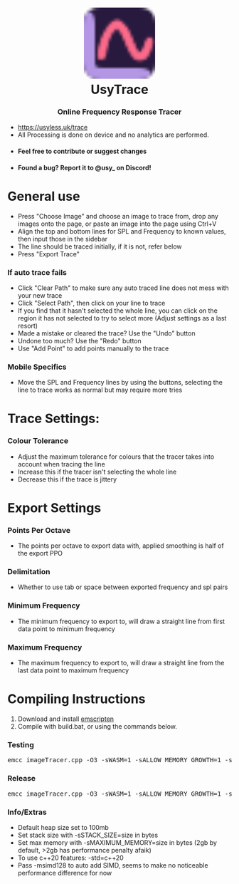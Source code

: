 <h1 align="center"><a href="https://usyless.uk/trace"><img src="https://github.com/usyless/UsyTrace/blob/main/src/favicon.svg?raw=true" alt="logo" width="160" height="160"></a><br>UsyTrace</h1><h3 align="center">Online Frequency Response Tracer</h3>

- https://usyless.uk/trace
- All Processing is done on device and no analytics are performed. 
- #### Feel free to contribute or suggest changes
- #### Found a bug? Report it to @usy_ on Discord!

# General use
- Press "Choose Image" and choose an image to trace from, drop any images onto the page, or paste an image into the page using Ctrl+V
- Align the top and bottom lines for SPL and Frequency to known values, then input those in the sidebar
- The line should be traced initially, if it is not, refer below
- Press "Export Trace"

### If auto trace fails
- Click "Clear Path" to make sure any auto traced line does not mess with your new trace
- Click "Select Path", then click on your line to trace
- If you find that it hasn't selected the whole line, you can click on the region it has not selected to try to select more (Adjust settings as a last resort)
- Made a mistake or cleared the trace? Use the "Undo" button
- Undone too much? Use the "Redo" button
- Use "Add Point" to add points manually to the trace

### Mobile Specifics
- Move the SPL and Frequency lines by using the buttons, selecting the line to trace works as normal but may require more tries

# Trace Settings:
### Colour Tolerance
- Adjust the maximum tolerance for colours that the tracer takes into account when tracing the line
- Increase this if the tracer isn't selecting the whole line
- Decrease this if the trace is jittery

# Export Settings
### Points Per Octave
- The points per octave to export data with, applied smoothing is half of the export PPO
### Delimitation
- Whether to use tab or space between exported frequency and spl pairs
### Minimum Frequency
- The minimum frequency to export to, will draw a straight line from first data point to minimum frequency
### Maximum Frequency
- The maximum frequency to export to, will draw a straight line from the last data point to maximum frequency

# Compiling Instructions
1. Download and install [emscripten](https://emscripten.org/)
2. Compile with build.bat, or using the commands below.
 ### Testing
<pre>emcc imageTracer.cpp -O3 -sWASM=1 -sALLOW_MEMORY_GROWTH=1 -sEXPORTED_RUNTIME_METHODS=cwrap -sASSERTIONS=1 -sNO_DISABLE_EXCEPTION_CATCHING -fno-rtti -flto -sENVIRONMENT=worker -sINITIAL_HEAP=104857600 -sFILESYSTEM=0</pre>
### Release
<pre>emcc imageTracer.cpp -O3 -sWASM=1 -sALLOW_MEMORY_GROWTH=1 -sEXPORTED_RUNTIME_METHODS=cwrap -sINITIAL_HEAP=104857600 -sASSERTIONS=0 -fno-exceptions -flto -fno-rtti -sENVIRONMENT=worker -sFILESYSTEM=0</pre>

### Info/Extras
- Default heap size set to 100mb
- Set stack size with -sSTACK_SIZE=size in bytes
- Set max memory with -sMAXIMUM_MEMORY=size in bytes (2gb by default, >2gb has performance penalty afaik)
- To use c++20 features: -std=c++20
- Pass -msimd128 to auto add SIMD, seems to make no noticeable performance difference for now
